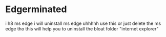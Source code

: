 # Edgerminated
i h8 ms edge i will uninstall ms edge uhhhhh use this or just delete the ms edge tho this will help you to uninstall the bloat folder "internet explorer"
